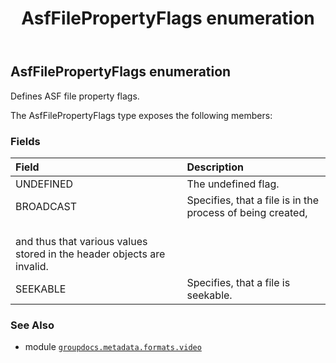 ﻿---
title: AsfFilePropertyFlags enumeration
second_title: GroupDocs.Metadata for Python via .NET API References
description: 
type: docs
url: /python-net/groupdocs.metadata.formats.video/asffilepropertyflags/
is_root: false
weight: 330
---

## AsfFilePropertyFlags enumeration

Defines ASF file property flags.



The AsfFilePropertyFlags type exposes the following members:

### Fields
| Field | Description |
| :- | :- |
| UNDEFINED | The undefined flag. |
| BROADCAST | Specifies, that a file is in the process of being created, <br/>and thus that various values stored in the header objects are invalid. |
| SEEKABLE | Specifies, that a file is seekable. |



### See Also
* module [`groupdocs.metadata.formats.video`](..)
